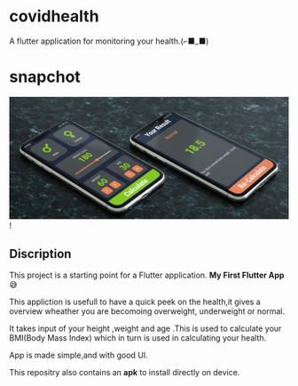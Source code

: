 # covidhealth

A flutter application for monitoring your health.(⌐■_■)

# snapchot
![app image](https://github.com/ralphcoder/covid_health/blob/master/Mockup_02_marble_PSD%20(3)-min.jpg)!

## Discription

This project is a starting point for a Flutter application.
**My First Flutter App**😅

This appliction is usefull to have a quick peek on the health,it gives a overview wheather you are becomoing overweight, underweight or normal.

It takes input of your height ,weight and age .This is used to calculate your BMI(Body Mass Index) which in turn is used in calculating your health.

App is made simple,and with good UI.

This repositry also contains an **apk** to install directly on device.



